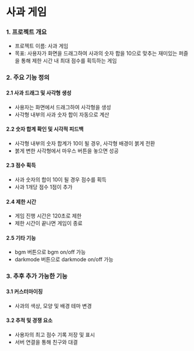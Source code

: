 # 사과 게임

### 1. 프로젝트 개요  
- 프로젝트 이름: 사과 게임
- 목표: 사용자가 화면을 드래그하여 사과의 숫자 합을 10으로 맞추는 재미있는 퍼즐을 통해 제한 시간 내 최대 점수를 획득하는 게임

### 2. 주요 기능 정의  
#### 2.1 사과 드래그 및 사각형 생성  
- 사용자는 화면에서 드래그하여 사각형을 생성
- 사각형 내부의 사과 숫자 합이 자동으로 계산

#### 2.2 숫자 합계 확인 및 시각적 피드백  
- 사각형 내부의 숫자 합계가 10이 될 경우, 사각형 배경이 붉게 전환 
- 붉게 변한 사각형에서 마우스 버튼을 놓으면 성공

#### 2.3 점수 획득  
- 사과 숫자의 합이 10이 될 경우 점수를 획득
- 사과 1개당 점수 1점이 추가

#### 2.4 제한 시간  
- 게임 진행 시간은 120초로 제한
- 제한 시간이 끝나면 게임이 종료

#### 2.5 기타 기능
- bgm 버튼으로 bgm on/off 가능
- darkmode 버튼으로 darkmode on/off 가능

### 3. 추후 추가 가능한 기능
#### 3.1 커스터마이징  
- 사과의 색상, 모양 및 배경 테마 변경

#### 3.2 추적 및 경쟁 요소  
- 사용자의 최고 점수 기록 저장 및 표시  
- 서버 연결을 통해 친구와 대결